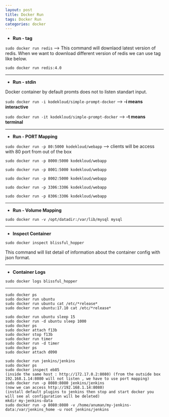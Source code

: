 ```yaml
---
layout: post
title: Docker Run
tags: Docker Run
categories: docker
---
```


- **Run - tag**

`sudo docker run redis` --> This command will downlaod latest version of redis. When we want to download different version of redis we can use tag like below.

`sudo docker run redis:4.0`

---

- **Run - stdin**

Docker container by default promts does not to listen standart input.

`sudo docker run -i kodekloud/simple-prompt-docker` --> **-i means interactive**

`sudo docker run -it kodekloud/simple-prompt-docker` --> **-t means terminal**

---

- **Run - PORT Mapping**

`sudo docker run -p 80:5000 kodekloud/webapp` --> clients will be access with 80 port from out of the box

`sudo docker run -p 8000:5000 kodekloud/webapp`

`sudo docker run -p 8001:5000 kodekloud/webapp`

`sudo docker run -p 8002:5000 kodekloud/webapp`

`sudo docker run -p 3306:3306 kodekloud/webapp`

`sudo docker run -p 8306:3306 kodekloud/webapp`

---

- **Run - Volume Mapping**

`sudo docker run -v /opt/datadir:/var/lib/mysql mysql`

---

- **Inspect Container**

`sudo docker inspect blissful_hopper`

This command will list detail of information about the container config with json format.

---

- **Container Logs**

`sudo docker logs blissful_hopper`

---

```
sudo docker ps
sudo docker run ubuntu
sudo docker run ubuntu cat /etc/*release*
sudo docker run ubuntu:17.10 cat /etc/*release*

sudo docker run ubuntu sleep 15
sudo docker run -d ubuntu sleep 1000
sudo docker ps
sudo docker attach f13b
sudo docker stop f13b
sudo docker run timer
sudo docker run -d timer
sudo docker ps
sudo docker attach d090

sudo docker run jenkins/jenkins
sudo docker ps
sudo docker inspect eb85
(inside the same host : http://172.17.0.2:8080) (from the outside box 192.168.1.14:8080 will not listen , we have to use port mapping)
sudo docker run -p 8080:8080 jenkins/jenkins
(now we can access http://192.168.1.14:8080)
(install default plugins to jenkins then stop and start docker you will see al configuration will be deleted)
mkdir my-jenkins-data
sudo docker run -p 8080:8080 -v /home/anuman/my-jenkins-data:/var/jenkins_home -u root jenkins/jenkins

```

